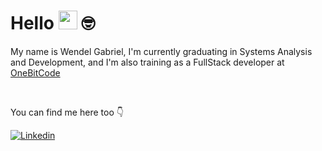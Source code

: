 # Hello <img src="https://media.giphy.com/media/hvRJCLFzcasrR4ia7z/giphy.gif" width="30"> 🤓

My name is Wendel Gabriel, I'm currently graduating in Systems Analysis and Development, and I'm also training as a FullStack developer at [OneBitCode](https://www.instagram.com/onebitcode/)

<br/>

You can find me here too 👇

<div>

<a href="https://www.linkedin.com/in/wendelgabriel/" target="_blank">
 <img align="center" src="https://img.shields.io/badge/LinkedIn-0077B5?style=for-the-badge&logo=linkedin&logoColor=white" alt="Linkedin"/>
</a>

</div>



